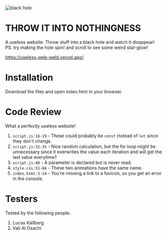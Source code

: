 ![black hole](https://media.giphy.com/media/3og0IFrHkIglEOg8Ba/giphy.gif)

# THROW IT INTO NOTHINGNESS

A useless website. Throw stuff into a black hole and watch it disappear! <br>
PS. try making the hole spin! and scroll to see some weird star-glow!

https://useless-web-weld.vercel.app/

# Installation

Download the files and open index.html in your browser.

# Code Review

What a perfectly useless website!

1. `script.js:16-19` - These could probably be `const` instead of `let` since they don't change.
2. `script.js:32-35` - Nice random calculation, but the for loop might be unnecessary since it overwrites the value each iteration and will get the last value everytime?
3. `script.js:40` - A parameter is declared but is never read.
4. `style.css:51-66` - These two animations have the same name.
5. `index.html:3-14` - You're missing a link to a favicon, so you get an error in the console.


# Testers

Tested by the following people:

1. Lucas Källberg
2. Vali Al Osachi
